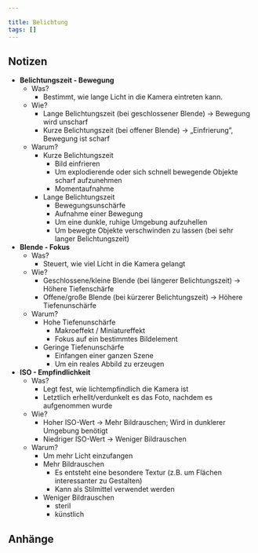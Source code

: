 ```yaml
---

title: Belichtung
tags: []
---
```


## Notizen

- **Belichtungszeit - Bewegung**
	- Was?
		- Bestimmt, wie lange Licht in die Kamera eintreten kann.
	- Wie?
		- Lange Belichtungszeit (bei geschlossener Blende) → Bewegung wird unscharf
		- Kurze Belichtungszeit (bei offener Blende) → „Einfrierung”, Bewegung ist scharf
	- Warum?
		- Kurze Belichtungszeit
			- Bild einfrieren
			- Um explodierende oder sich schnell bewegende Objekte scharf aufzunehmen
			- Momentaufnahme
		- Lange Belichtungszeit
			- Bewegungsunschärfe
			- Aufnahme einer Bewegung
			- Um eine dunkle, ruhige Umgebung aufzuhellen
			- Um bewegte Objekte verschwinden zu lassen (bei sehr langer Belichtungszeit)
- **Blende - Fokus**
	- Was?
		- Steuert, wie viel Licht in die Kamera gelangt
	- Wie?
		- Geschlossene/kleine Blende (bei längerer Belichtungszeit) → Höhere Tiefenschärfe
		- Offene/große Blende (bei kürzerer Belichtungszeit) → Höhere Tiefenunschärfe
	- Warum?
		- Hohe Tiefenunschärfe
			- Makroeffekt / Miniatureffekt
			- Fokus auf ein bestimmtes Bildelement
		- Geringe Tiefenunschärfe
			- Einfangen einer ganzen Szene
			- Um ein reales Abbild zu erzeugen
- **ISO - Empfindlichkeit**
	- Was?
		- Legt fest, wie lichtempfindlich die Kamera ist
		- Letztlich erhellt/verdunkelt es das Foto, nachdem es aufgenommen wurde
	- Wie?
		- Hoher ISO-Wert → Mehr Bildrauschen; Wird in dunklerer Umgebung benötigt
		- Niedriger ISO-Wert → Weniger Bildrauschen
	- Warum?
		- Um mehr Licht einzufangen
		- Mehr Bildrauschen
			- Es entsteht eine besondere Textur (z.B. um Flächen interessanter zu Gestalten)
			- Kann als Stilmittel verwendet werden
		- Weniger Bildrauschen
			- steril
			- künstlich

## Anhänge